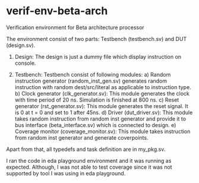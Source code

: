 # verif-env-beta-arch
Verification environment for Beta architecture processor

The environment consist of two parts: Testbench (testbench.sv) and DUT (design.sv).

1) Design: The design is just a dummy file which display instruction on console.

2) Testbench: Testbench consist of following modules:
    a) Random instruction generator (random_inst_gen.sv) generates random instruction with random dest/src/literal as applicable to instruction type.
    b) Clock generator (clk_generator.sv): This module generates the clock with time period of 20 ns. Simulation is finished at 800 ns.
    c) Reset generator (rst_generator.sv): This module generates the reset signal. It is 0 at t = 0 and set to 1 after 45ns.
    d) Driver (dut_driver.sv): This module takes random instruction from random inst generator and provide it to bus interface (beta_interface.sv) which is connected to design.
    e) Coverage monitor (coverage_monitor.sv): This module takes instruction from random inst generator and generate coverpoints.
    
Apart from that, all typedefs and task definition are in my_pkg.sv.

I ran the code in eda playground environment and it was running as expected. Although, I was not able to test coverage since it was not supported by tool I was using in eda playground.
